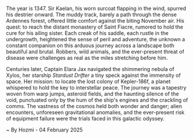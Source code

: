 
The year is 1347.  Sir Kaelan, his worn surcoat flapping in the wind, spurred his destrier onward.  The muddy track, barely a path through the dense Ardennes forest, offered little comfort against the biting November air.  His quest: to reach the distant monastery of Saint Fiacre, rumored to hold the cure for his ailing sister.  Each creak of his saddle, each rustle in the undergrowth, heightened the sense of peril and adventure, the unknown a constant companion on this arduous journey across a landscape both beautiful and brutal.  Robbers, wild animals, and the ever-present threat of disease were challenges as real as the miles stretching before him.


Centuries later, Captain Elara Jax navigated the shimmering nebula of Xylos, her starship *Stardust Drifter* a tiny speck against the immensity of space.  Her mission: to locate the lost colony of Kepler-186f, a planet whispered to hold the key to interstellar peace.  The journey was a tapestry woven from warp jumps, asteroid fields, and the haunting silence of the void, punctuated only by the hum of the ship's engines and the crackling of comms.  The vastness of the cosmos held both wonder and danger; alien encounters, unforeseen gravitational anomalies, and the ever-present risk of equipment failure were the trials faced in this galactic odyssey.

~ By Hozmi - 04 February 2025
